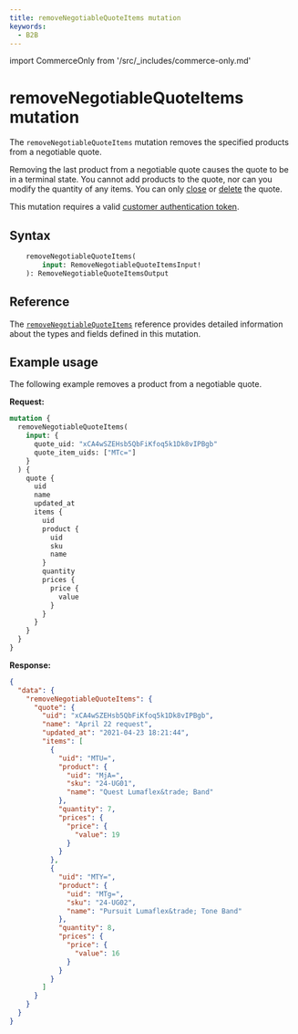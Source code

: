 ```yaml
---
title: removeNegotiableQuoteItems mutation
keywords:
  - B2B
---
```


import CommerceOnly from '/src/_includes/commerce-only.md'

<CommerceOnly />

# removeNegotiableQuoteItems mutation

The `removeNegotiableQuoteItems` mutation removes the specified products from a negotiable quote.

<InlineAlert variant="info" slots="text" />

Removing the last product from a negotiable quote causes the quote to be in a terminal state. You cannot add products to the quote, nor can you modify the quantity of any items. You can only [close](close.md) or [delete](delete.md) the quote.

This mutation requires a valid [customer authentication token](../../../customer/mutations/generate-token.md).

## Syntax

```graphql
    removeNegotiableQuoteItems(
        input: RemoveNegotiableQuoteItemsInput!
    ): RemoveNegotiableQuoteItemsOutput
```

## Reference

The [`removeNegotiableQuoteItems`](https://developer.adobe.com/commerce/webapi/graphql-api/index.html#mutation-removeNegotiableQuoteItems) reference provides detailed information about the types and fields defined in this mutation.

## Example usage

The following example removes a product from a negotiable quote.

**Request:**

```graphql
mutation {
  removeNegotiableQuoteItems(
    input: {
      quote_uid: "xCA4wSZEHsb5QbFiKfoq5k1Dk8vIPBgb"
      quote_item_uids: ["MTc="]
    }
  ) {
    quote {
      uid
      name
      updated_at
      items {
        uid
        product {
          uid
          sku
          name
        }
        quantity
        prices {
          price {
            value
          }
        }
      }
    }
  }
}
```

**Response:**

```json
{
  "data": {
    "removeNegotiableQuoteItems": {
      "quote": {
        "uid": "xCA4wSZEHsb5QbFiKfoq5k1Dk8vIPBgb",
        "name": "April 22 request",
        "updated_at": "2021-04-23 18:21:44",
        "items": [
          {
            "uid": "MTU=",
            "product": {
              "uid": "MjA=",
              "sku": "24-UG01",
              "name": "Quest Lumaflex&trade; Band"
            },
            "quantity": 7,
            "prices": {
              "price": {
                "value": 19
              }
            }
          },
          {
            "uid": "MTY=",
            "product": {
              "uid": "MTg=",
              "sku": "24-UG02",
              "name": "Pursuit Lumaflex&trade; Tone Band"
            },
            "quantity": 8,
            "prices": {
              "price": {
                "value": 16
              }
            }
          }
        ]
      }
    }
  }
}
```
